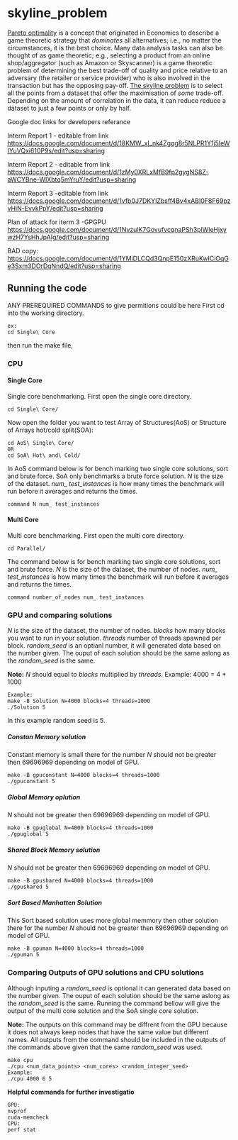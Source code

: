 # skyline_problem
[Pareto optimality](https://en.wikipedia.org/wiki/Pareto_efficiency) is a concept that originated in Economics to describe a game theoretic strategy that *dominates* all alternatives; i.e., no matter the circumstances, it is the best choice. Many data analysis tasks can also be thought of as game theoretic; e.g., selecting a product from an online shop/aggregator (such as Amazon or Skyscanner) is a game theoretic problem of determining the best trade-off of quality and price relative to an adversary (the retailer or service provider) who is also involved in the transaction but has the opposing pay-off. [The skyline problem](http://delab.csd.auth.gr/papers/IISA2015tpm.pdf) is to select all the points from a dataset that offer the maximisation of *some* trade-off. Depending on the amount of correlation in the data, it can reduce reduce a dataset to just a few points or only by half.

Google doc links for developers referance

Interm Report 1 - editable from link
https://docs.google.com/document/d/18KMW_xI_nk4Zgqg8r5NLPR1Y1j5IeWIYuVQxi610P9s/edit?usp=sharing

Interm Report 2 - editable from link
https://docs.google.com/document/d/1zMy0XRLxMfB9fp2gygNS8Z-aWCYBne-WlXbtq5mYruY/edit?usp=sharing

Interm Report 3 -editable from link
https://docs.google.com/document/d/1vfb0J7DKYIZbsff4Bv4xABI0F8F69pzvHiN-EvvkPpY/edit?usp=sharing

Plan of attack for iterm 3 -GPGPU
https://docs.google.com/document/d/1NvzulK7GovufvcqnaPSh3plWleHjxywzH7YsHhJpAIg/edit?usp=sharing

BAD copy:
https://docs.google.com/document/d/1YMiDLCQd3QnpE150zXRuKwICiOqGe3Sxm3DOrDqNndQ/edit?usp=sharing


## Running the code 
ANY PREREQUIRED COMMANDS to give permitions could be here
First cd into the working directory.
```
ex:
cd Single\ Core
```
then run the make file,

### CPU 
#### Single Core
Single core benchmarking. First open the single core directory.

```
cd Single\ Core/
```
Now open the folder you want to test Array of Structures(AoS) or Structure of Arrays hot/cold split(SOA):
```
cd AoS\ Single\ Core/
OR
cd SoA\ Hot\ and\ Cold/
```
In AoS command below is for bench marking two single core solutions, sort and brute force. SoA only benchmarks a brute force solution. 
*N* is the size of the dataset.
*num_ test_instances* is how many times the benchmark will run before it averages and returns the times. 
```
command N num_ test_instances
 ```
#### Multi Core
Multi core benchmarking. First open the multi core directory.
```
cd Parallel/
 ```
The command below is for bench marking two single core solutions, sort and brute force. 
*N* is the size of the dataset, the number of nodes.
*num_ test_instances* is how many times the benchmark will run before it averages and returns the times. 
```
command number_of_nodes num_ test_instances
 ```
 ### GPU and comparing solutions  
 *N* is the size of the dataset, the number of nodes.
 *blocks* how many blocks you want to run in your solution.
 *threads* number of threads spawned per block.
 *random_seed* is an optianl number, it will generated data based on the number given. The ouput of each solution should be the same aslong as the *random_seed* is the same. 
 
 **Note:**  *N* should equal to *blocks* multiplied by *threads*. Example: 4000 = 4 \* 1000 
 ```
 Example:
 make -B Solution N=4000 blocks=4 threads=1000
 ./Solution 5
 ```
 In this example random seed is 5.
 ##### Constan Memory solution 
Constant memory is small there for the number *N* should not be greater then 69696969 depending on model of GPU.
 ```
 make -B gpuconstant N=4000 blocks=4 threads=1000
 ./gpuconstant 5
 
 ```
 ##### Global Memory oplution
 *N* should not be greater then 69696969 depending on model of GPU.
  ```
 make -B gpuglobal N=4000 blocks=4 threads=1000
 ./gpuglobal 5
 ```
 ##### Shared Block Memory solution
 *N* should not be greater then 69696969 depending on model of GPU.
  ```
 make -B gpushared N=4000 blocks=4 threads=1000
 ./gpushared 5
 ```
 ##### Sort Based Manhatten Solution
This Sort based solution uses more global memmory then other solution there for the number *N* should not be greater then 69696969 depending on model of GPU.
  ```
 make -B gpuman N=4000 blocks=4 threads=1000
 ./gpuman 5
 ```
 ### Comparing Outputs of GPU solutions and CPU solutions
Although inputing a *random_seed* is optional it can generated data based on the number given. The ouput of each solution should be the same aslong as the *random_seed* is the same. Running the command bellow will give the output of the multi core solution and the SoA single core solution.

**Note:** The outputs on this command may be diffrent from the GPU because it does not always keep nodes that have the same value but different names. All outputs from the command should be included in the outputs of the commands above given that the same *random_seed* was used.

```
make cpu
./cpu <num_data_points> <num_cores> <random_integer_seed>
Example:
./cpu 4000 6 5
```

**Helpful commands for further investigatio**
```
GPU:
nvprof 
cuda-memcheck
CPU:
perf stat
```


